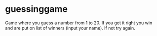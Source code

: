 # guessinggame

Game where you guess a number from 1 to 20. If you get it right you win and are put on list of winners (input your name). If not try again.
